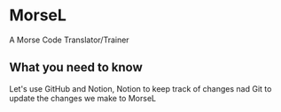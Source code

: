# MorseL
A Morse Code Translator/Trainer

## What you need to know
Let's use GitHub and Notion, Notion to keep track of changes nad Git to update the changes we make to MorseL
